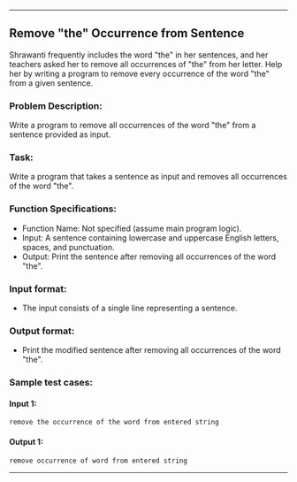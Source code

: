 
---

## Remove "the" Occurrence from Sentence

Shrawanti frequently includes the word "the" in her sentences, and her teachers asked her to remove all occurrences of "the" from her letter. Help her by writing a program to remove every occurrence of the word "the" from a given sentence.

### Problem Description:

Write a program to remove all occurrences of the word "the" from a sentence provided as input.

### Task:

Write a program that takes a sentence as input and removes all occurrences of the word "the".

### Function Specifications:

- Function Name: Not specified (assume main program logic).
- Input: A sentence containing lowercase and uppercase English letters, spaces, and punctuation.
- Output: Print the sentence after removing all occurrences of the word "the".

### Input format:
- The input consists of a single line representing a sentence.

### Output format:
- Print the modified sentence after removing all occurrences of the word "the".

### Sample test cases:
#### Input 1:
```
remove the occurrence of the word from entered string
```
#### Output 1:
```
remove occurrence of word from entered string
```

---

